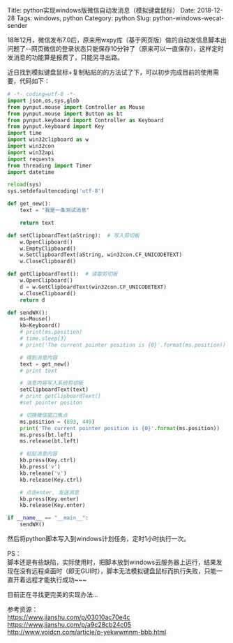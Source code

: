 Title: python实现windows版微信自动发消息（模拟键盘鼠标）
Date: 2018-12-28
Tags: windows, python
Category: python
Slug: python-windows-wecat-sender

18年12月，微信发布7.0后，原来用wxpy库（基于网页版）做的自动发信息脚本出问题了--网页微信的登录状态只能保存10分钟了（原来可以一直保存），这样定时发消息的功能算是报费了，只能另寻出路。

近日找到模拟键盘鼠标+复制粘贴的的方法试了下，可以初步完成目前的使用需要，代码如下：
```python
# -*- coding=utf-8 -*-
import json,os,sys,glob
from pynput.mouse import Controller as Mouse
from pynput.mouse import Button as bt
from pynput.keyboard import Controller as Keyboard
from pynput.keyboard import Key 
import time
import win32clipboard as w
import win32con
import win32api
import requests
from threading import Timer
import datetime

reload(sys)
sys.setdefaultencoding('utf-8')

def get_new():
    text = "我是一条测试消息"

    return text

def setClipboardText(aString):  # 写入剪切板  
    w.OpenClipboard()
    w.EmptyClipboard()
    w.SetClipboardText(aString, win32con.CF_UNICODETEXT)
    w.CloseClipboard()

def getClipboardText():  # 读取剪切板  
    w.OpenClipboard()
    d = w.GetClipboardText(win32con.CF_UNICODETEXT)
    w.CloseClipboard()
    return d

def sendWX():
    ms=Mouse()
    kb=Keyboard()
    # print(ms.position)
    # time.sleep(3)
    # print('The current pointer position is {0}'.format(ms.position))

    # 得到消息内容
    text = get_new()
    # print text

    # 消息内容写入系统剪切板
    setClipboardText(text)
    # print getClipboardText()
    #set pointer positon

    # 切换微信窗口焦点
    ms.position = (893, 449)
    print('The current pointer position is {0}'.format(ms.position))
    ms.press(bt.left)
    ms.release(bt.left)

    # 粘贴消息内容
    kb.press(Key.ctrl)
    kb.press('v')
    kb.release('v')
    kb.release(Key.ctrl)

    # 点击enter, 发送消息
    kb.press(Key.enter)
    kb.release(Key.enter)

if __name__ == "__main__":
    sendWX()
```

然后将python脚本写入到windows计划任务，定时1小时执行一次。

PS：  
脚本还是有些缺陷，实际使用时，把脚本放到windows云服务器上运行，结果发现在没有远程桌面时（即无GUI时），脚本无法模拟键盘鼠标而执行失败，只能一直开着远程才能执行成功~~~

目前正在寻找更完美的实现办法...

参考资源：  
https://www.jianshu.com/p/03010ac70e4c  
https://www.jianshu.com/p/a9c28cb24c05  
http://www.voidcn.com/article/p-yekwwmnm-bbb.html  